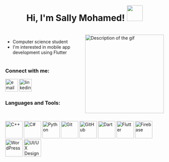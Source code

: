 <h1 align="center"> Hi, I'm Sally Mohamed! <img src="https://media.giphy.com/media/mGcNjsfWAjY5AEZNw6/giphy.gif" width="50"></h1>

<br>
<img  align='right'src="https://s1.ezgif.com/tmp/ezgif-1f4ede4faa46d.gif" alt="Description of the gif" width="250">

- Computer science student 
- I'm interested in mobile app development using Flutter
<br><br>
<h3 align="left">Connect with me:</h3>
<p>
 <a href="mailto:s4llymohamed@gmail.com"><img src="https://img.icons8.com/color/96/000000/gmail.png" alt="email"alt="email" width="40" height="40"/></a>
 <a href="https://www.linkedin.com/in/sally-mohamed-691588302"><img src="https://img.icons8.com/color/96/000000/linkedin.png" alt="linkedin"alt="email" width="40" height="40"/></a>
</p>

<h3 align="left">Languages and Tools:</h3>
<br>
<p align="left">
<img src="https://cdn.jsdelivr.net/gh/devicons/devicon/icons/cplusplus/cplusplus-original.svg" alt="C++" width="55px" title="C++"> 
<img src="https://cdn3.emoji.gg/emojis/2872-c-sharp.png" width="55px" alt="C#">
<img src="https://cdn3.emoji.gg/emojis/9985-python.png" width="55px" height="55px" alt="Python">
<img src="https://cdn.jsdelivr.net/gh/devicons/devicon/icons/git/git-original.svg" alt="Git" width="55px" title="Git"> 
<img src="https://cdn.jsdelivr.net/gh/devicons/devicon/icons/github/github-original.svg" alt="GitHub" width="55px" title="GitHub"> 
<img src="https://cdn.jsdelivr.net/gh/devicons/devicon/icons/dart/dart-original.svg" alt="Dart" width="55px" title="Dart">
<img src="https://cdn.jsdelivr.net/gh/devicons/devicon/icons/flutter/flutter-original.svg" alt="Flutter" width="55px" title="Flutter">
<img src="https://cdn.jsdelivr.net/gh/devicons/devicon/icons/firebase/firebase-plain.svg" alt="Firebase" width="55px" title="Firebase">
<img src="https://cdn.jsdelivr.net/gh/devicons/devicon/icons/wordpress/wordpress-original.svg" alt="WordPress" width="55px" title="WordPress">
<img src="https://cdn.jsdelivr.net/gh/devicons/devicon/icons/figma/figma-original.svg" alt="UI/UX Design" width="55px" title="UI/UX Design">
</p>

    


